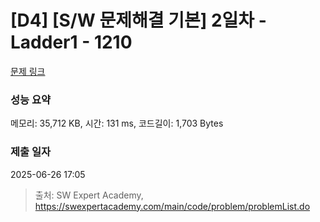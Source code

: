 # [D4] [S/W 문제해결 기본] 2일차 - Ladder1 - 1210 

[문제 링크](https://swexpertacademy.com/main/code/problem/problemDetail.do?contestProbId=AV14ABYKADACFAYh) 

### 성능 요약

메모리: 35,712 KB, 시간: 131 ms, 코드길이: 1,703 Bytes

### 제출 일자

2025-06-26 17:05



> 출처: SW Expert Academy, https://swexpertacademy.com/main/code/problem/problemList.do